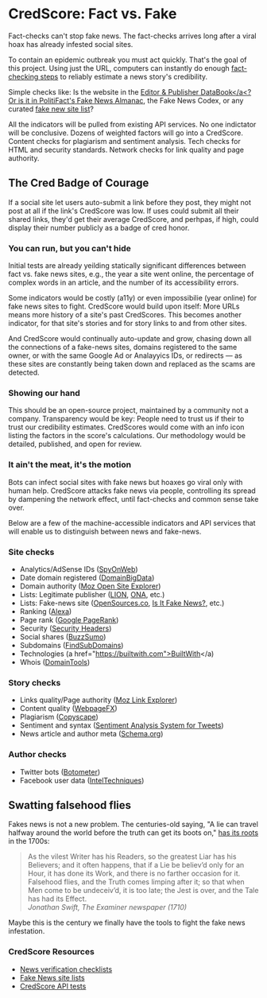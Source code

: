# CredScore: Fact vs. Fake #
Fact-checks can't stop fake news. The fact-checks arrives long after a viral hoax has already infested social sites.

To contain an epidemic outbreak you must act quickly. That's the goal of this project. Using just the URL, computers can instantly do enough <a href="https://github.com/hearvox/Research/blob/master/News-Trust/news-verification-checklists.md">fact-checking steps</a> to reliably estimate a news story's credibility. 

Simple checks like: Is the website in the <a href="http://www.editorandpublisher.com/databook/data/?djoPage=search_details&djoPid=25874">Editor &amp; Publisher DataBook</a<? Or is it in <a href="https://infogram.com/politifacts-fake-news-almanac-1gew2vjdxl912nj">PolitiFact's Fake News Almanac</a>, the <a hrwef="http://www.fakenewscodex.com/">Fake News Codex</a>, or any curated <a href="https://github.com/hearvox/Research/blob/master/News-Trust/fake-news-site-lists.md">fake new site list</a>? 
  
All the indicators will be pulled from existing API services. No one indictator will be conclusive. Dozens of weighted factors will go into a CredScore. Content checks for plagiarism and sentiment analysis. Tech checks for HTML and security standards. Network checks for link quality and page authority.  

## The Cred Badge of Courage ##
If a social site let users auto-submit a link before they post, they might not post at all if the link's CredScore was low. If uses could  submit all their shared links, they'd get their average CredScore, and perhpas, if high, could display their number publicly as a badge of cred honor.

### You can run, but you can't hide ###
Initial tests are already yeilding statically significant differences between fact vs. fake news sites, e.g., the year a site went online, the percentage of complex words in an article, and the number of its accessibility errors.

Some indicators would be costly (a11y) or even impossibilie (year online) for fake news sites to fight. CredScore would build upon itself: More URLs means more history of a site's past CredScores. This becomes another indicator, for that site's stories and for story links to and from other sites.

And CredScore would continually auto-update and grow, chasing down all the connections of a fake-news sites, domains registered to the same owner, or with the same Google Ad or Analayyics IDs, or redirects — as these sites are constantly being taken down and replaced as the scams are detected. 

### Showing our hand ###
This should be an open-source project, maintained by a community not a company. Transparency would be key: People need to trust us if their to trust our credibility estimates. CredScores would come with an info icon listing the factors in the score's calculations. Our methodology would be detailed, published, and open for review. 

### It ain't the meat, it's the motion ###
Bots can infect social sites with fake news but hoaxes go viral only with human help. CredScore attacks fake news via people, controlling its spread by dampening the network effect, until fact-checks and common sense take over.

Below are a few of the machine-accessible indicators and API services that will enable us to distinguish between news and fake-news.

### Site checks ###
* Analytics/AdSense IDs (<a href="http://spyonweb.com/">SpyOnWeb</a>)
* Date domain registered (<a href="https://domainbigdata.com/">DomainBigData</a>)
* Domain authority (<a href="https://moz.com/researchtools/ose/">Moz Open Site Explorer</a>)
* Lists: Legitimate publisher (<a href="http://www.lionpublishers.com/members/list/">LION</a>, <a href="https://journalists.org/">ONA</a>, etc.)
* Lists: Fake-news site (<a href="http://www.opensources.co/">OpenSources.co</a>, <a href="https://isitfakenews.com/">Is It Fake News?</a>, etc.)
* Ranking (<a href="https://www.alexa.com/siteinfo/">Alexa</a>)
* Page rank (<a href="https://pr.domaineye.com/pr/">Google PageRank</a>)
* Security (<a href="https://securityheaders.com/">Security Headers</a>)
* Social shares (<a href="https://app.buzzsumo.com/research/most-shared">BuzzSumo</a>)
* Subdomains (<a href="https://findsubdomains.com/">FindSubDomains</a>)
* Technologies (a href="https://builtwith.com">BuiltWith</a)
* Whois (<a href="http://whois.domaintools.com/propornot.com">DomainTools</a>)

### Story checks ###
* Links quality/Page authority (<a href="https://analytics.moz.com/">Moz Link Explorer</a>)
* Content quality (<a href="https://www.webpagefx.com/tools/read-able/">WebpageFX</a>)
* Plagiarism (<a href="https://www.copyscape.com/">Copyscape</a>)
* Sentiment and syntax (<a href="http://saifmohammad.com/WebPages/NRC-Canada-Sentiment.htm">Sentiment Analysis System for Tweets</a>)
* News article and author meta (<a href="https://schema.org/NewsArticle">Schema.org</a>)

### Author checks ###
* Twitter bots (<a href="https://botometer.iuni.iu.edu/">Botometer</a>)
* Facebook user data (<a href="https://inteltechniques.com/menu.html">IntelTechniques</a>)

## Swatting falsehood flies ##
Fakes news is not a new problem. The centuries-old saying, "A lie can travel halfway around the world before the truth can get its boots on," <a href="https://quoteinvestigator.com/2014/07/13/truth/">has its roots</a> in the 1700s:
<blockquote>As the vilest Writer has his Readers, so the greatest Liar has his Believers; and it often happens, that if a Lie be believ’d only for an Hour, it has done its Work, and there is no farther occasion for it. Falsehood flies, and the Truth comes limping after it; so that when Men come to be undeceiv’d, it is too late; the Jest is over, and the Tale has had its Effect.<br>
<cite>Jonathan Swift, The Examiner newspaper (1710)</blockquote>
  
Maybe this is the century we finally have the tools to fight the fake news infestation.

### CredScore Resources ###
<ul>
<li><a href="https://github.com/hearvox/Research/blob/master/News-Trust/news-verification-checklists.md">News verification checklists</a></li>
<li><a href="https://github.com/hearvox/Research/blob/master/News-Trust/fake-news-site-lists.md">Fake News site lists</a></li>
<li><a href="https://hearingvoices.com/tools/credscore/">CredScore API tests</a></li>
<ul>
